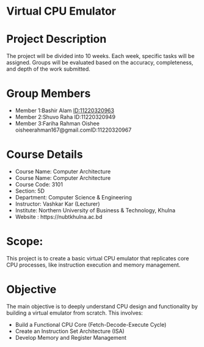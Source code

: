 <h1>Virtual CPU Emulator</h1>

<h1>Project Description</h1>
<p>The project will be divided into 10 weeks. Each week, specific tasks will be
    assigned. Groups will be evaluated based on the accuracy, completeness, and depth
    of the work submitted.</p>

<h1>Group Members</h1>
    <ul>
       <li>Member 1:Bashir Alam <a  href="bashircse.nubtk@gmail.com">ID:11220320963</a></li>
       <li>Member 2:Shuvo Raha ID:11220320949</li>
       <li>Member 3:Fariha Rahman Oishee <a>oisheerahman167@gmail.com</a>ID:11220320967</li>
    </ul>
<h1>Course Details</h1>
<ul>
    <li>Course Name: Computer Architecture</li>
     <li>Course Name: Computer Architecture
       <li>Course Code: 3101</li> 
        <li>Section: 5D</li>
         <li>Department: Computer Science & Engineering</li>
           <li>Instructor: Vashkar Kar (Lecturer)</li>
            <li>Institute: Northern University of Business & Technology, Khulna</li>
             <li>Website : https://nubtkhulna.ac.bd </li>
</ul>

<h1>Scope: </h1>
<p>This project is to create a basic virtual CPU emulator that replicates core CPU processes, like instruction execution and memory management.</p>

<h1>Objective</h1>
<p>The main objective is to deeply understand CPU design and functionality by building a virtual emulator from scratch. This involves:</p>

<ul>
    <li>Build a Functional CPU Core (Fetch-Decode-Execute Cycle)</li>
    <li>Create an Instruction Set Architecture (ISA)</li>
    <li>Develop Memory and Register Management</li>
</ul>
